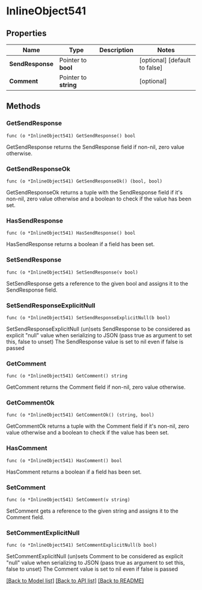 # InlineObject541

## Properties

Name | Type | Description | Notes
------------ | ------------- | ------------- | -------------
**SendResponse** | Pointer to **bool** |  | [optional] [default to false]
**Comment** | Pointer to **string** |  | [optional] 

## Methods

### GetSendResponse

`func (o *InlineObject541) GetSendResponse() bool`

GetSendResponse returns the SendResponse field if non-nil, zero value otherwise.

### GetSendResponseOk

`func (o *InlineObject541) GetSendResponseOk() (bool, bool)`

GetSendResponseOk returns a tuple with the SendResponse field if it's non-nil, zero value otherwise
and a boolean to check if the value has been set.

### HasSendResponse

`func (o *InlineObject541) HasSendResponse() bool`

HasSendResponse returns a boolean if a field has been set.

### SetSendResponse

`func (o *InlineObject541) SetSendResponse(v bool)`

SetSendResponse gets a reference to the given bool and assigns it to the SendResponse field.

### SetSendResponseExplicitNull

`func (o *InlineObject541) SetSendResponseExplicitNull(b bool)`

SetSendResponseExplicitNull (un)sets SendResponse to be considered as explicit "null" value
when serializing to JSON (pass true as argument to set this, false to unset)
The SendResponse value is set to nil even if false is passed
### GetComment

`func (o *InlineObject541) GetComment() string`

GetComment returns the Comment field if non-nil, zero value otherwise.

### GetCommentOk

`func (o *InlineObject541) GetCommentOk() (string, bool)`

GetCommentOk returns a tuple with the Comment field if it's non-nil, zero value otherwise
and a boolean to check if the value has been set.

### HasComment

`func (o *InlineObject541) HasComment() bool`

HasComment returns a boolean if a field has been set.

### SetComment

`func (o *InlineObject541) SetComment(v string)`

SetComment gets a reference to the given string and assigns it to the Comment field.

### SetCommentExplicitNull

`func (o *InlineObject541) SetCommentExplicitNull(b bool)`

SetCommentExplicitNull (un)sets Comment to be considered as explicit "null" value
when serializing to JSON (pass true as argument to set this, false to unset)
The Comment value is set to nil even if false is passed

[[Back to Model list]](../README.md#documentation-for-models) [[Back to API list]](../README.md#documentation-for-api-endpoints) [[Back to README]](../README.md)



